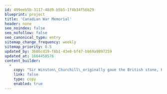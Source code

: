 ```yaml
---
id: 499eeb5b-3117-48d9-b5b5-1f4b34f56b29
blueprint: project
title: 'Canadian War Memorial'
header: none
seo_noindex: false
seo_nofollow: false
seo_canonical_type: entry
sitemap_change_frequency: weekly
sitemap_priority: 0.5
updated_by: 3686cd19-f8b1-43e0-bf47-bb69a9897259
updated_at: 1664458576
content_builder:
  -
    copy: "Sir Winston\_Churchill\_originally gave the British stone, Hopton Wood, to the Canadians to thank them for their help during WW2. They used the stone as plinths for Books of Remembrance. Britannicus Stone\_recently supplied more Hopton Wood for additional plinths."
    link: false
    type: copy
    enabled: true
---
```

